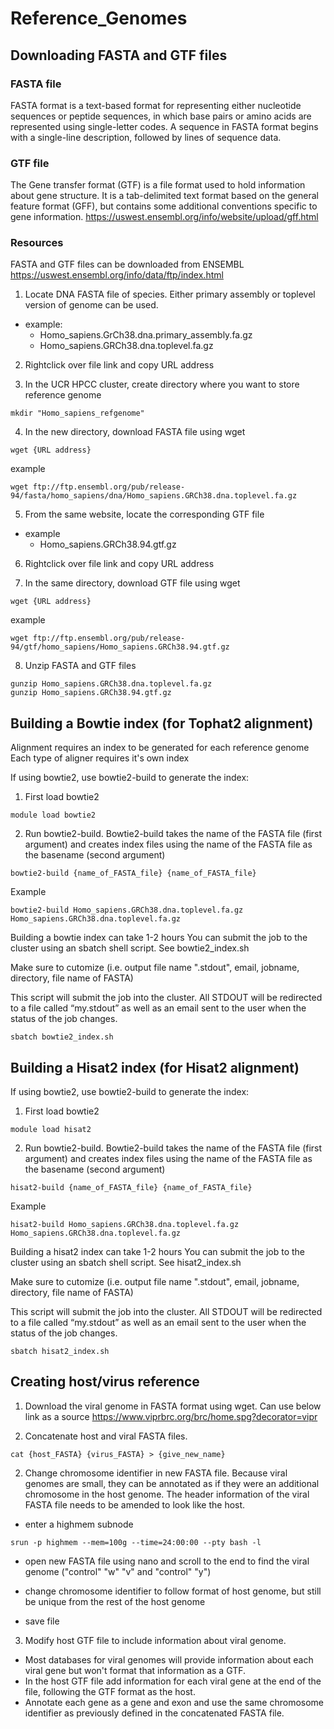 # Reference_Genomes

## Downloading FASTA and GTF files
### FASTA file
FASTA format is a text-based format for representing either nucleotide sequences or peptide sequences, in which base pairs or amino acids are represented using single-letter codes. A sequence in FASTA format begins with a single-line description, followed by lines of sequence data.

### GTF file
The Gene transfer format (GTF) is a file format used to hold information about gene structure. It is a tab-delimited text format based on the general feature format (GFF), but contains some additional conventions specific to gene information.
https://uswest.ensembl.org/info/website/upload/gff.html

### Resources
FASTA and GTF files can be downloaded from ENSEMBL
https://uswest.ensembl.org/info/data/ftp/index.html

1. Locate DNA FASTA file of species. Either primary assembly or toplevel version of genome can be used.

- example:
  - Homo_sapiens.GrCh38.dna.primary_assembly.fa.gz
  - Homo_sapiens.GRCh38.dna.toplevel.fa.gz

2. Rightclick over file link and copy URL address

3. In the UCR HPCC cluster, create directory where you want to store reference genome
```
mkdir "Homo_sapiens_refgenome"
```
4. In the new directory, download FASTA file using wget
```
wget {URL address}
```
  example
```
wget ftp://ftp.ensembl.org/pub/release-94/fasta/homo_sapiens/dna/Homo_sapiens.GRCh38.dna.toplevel.fa.gz
```
5. From the same website, locate the corresponding GTF file

- example
  - Homo_sapiens.GRCh38.94.gtf.gz

6. Rightclick over file link and copy URL address

7. In the same directory, download GTF file using wget
```
wget {URL address}
```
  example
```
wget ftp://ftp.ensembl.org/pub/release-94/gtf/homo_sapiens/Homo_sapiens.GRCh38.94.gtf.gz
```

8. Unzip FASTA and GTF files
```
gunzip Homo_sapiens.GRCh38.dna.toplevel.fa.gz
gunzip Homo_sapiens.GRCh38.94.gtf.gz
```

## Building a Bowtie index (for Tophat2 alignment)
Alignment requires an index to be generated for each reference genome
Each type of aligner requires it's own index

If using bowtie2, use bowtie2-build to generate the index:

1. First load bowtie2
```
module load bowtie2
```

2. Run bowtie2-build. Bowtie2-build takes the name of the FASTA file (first argument) and creates index files using the name of the FASTA file as the basename (second argument)
```
bowtie2-build {name_of_FASTA_file} {name_of_FASTA_file}
```
Example
```
bowtie2-build Homo_sapiens.GRCh38.dna.toplevel.fa.gz Homo_sapiens.GRCh38.dna.toplevel.fa.gz
```

Building a bowtie index can take 1-2 hours
You can submit the job to the cluster using an sbatch shell script. See bowtie2_index.sh

Make sure to cutomize (i.e. output file name ".stdout", email, jobname, directory, file name of FASTA)

This script will submit the job into the cluster. All STDOUT will be redirected to a file called “my.stdout” as well as an email sent to the user when the status of the job changes.

```
sbatch bowtie2_index.sh
```
## Building a Hisat2 index (for Hisat2 alignment)
If using bowtie2, use bowtie2-build to generate the index:

1. First load bowtie2
```
module load hisat2
```

2. Run bowtie2-build. Bowtie2-build takes the name of the FASTA file (first argument) and creates index files using the name of the FASTA file as the basename (second argument)
```
hisat2-build {name_of_FASTA_file} {name_of_FASTA_file}
```
Example
```
hisat2-build Homo_sapiens.GRCh38.dna.toplevel.fa.gz Homo_sapiens.GRCh38.dna.toplevel.fa.gz
```

Building a hisat2 index can take 1-2 hours
You can submit the job to the cluster using an sbatch shell script. See hisat2_index.sh

Make sure to cutomize (i.e. output file name ".stdout", email, jobname, directory, file name of FASTA)

This script will submit the job into the cluster. All STDOUT will be redirected to a file called “my.stdout” as well as an email sent to the user when the status of the job changes.

```
sbatch hisat2_index.sh
```

## Creating host/virus reference
1. Download the viral genome in FASTA format using wget. Can use below link as a source
https://www.viprbrc.org/brc/home.spg?decorator=vipr

2. Concatenate host and viral FASTA files. 
```
cat {host_FASTA} {virus_FASTA} > {give_new_name}
```
2. Change chromosome identifier in new FASTA file. Because viral genomes are small, they can be annotated as if they were an additional chromosome in the host genome. The header information of the viral FASTA file needs to be amended to look like the host.
- enter a highmem subnode
```
srun -p highmem --mem=100g --time=24:00:00 --pty bash -l
```
- open new FASTA file using nano and scroll to the end to find the viral genome ("control" "w" "v" and "control" "y")

- change chromosome identifier to follow format of host genome, but still be unique from the rest of the host genome
- save file

3. Modify host GTF file to include information about viral genome. 
- Most databases for viral genomes will provide information about each viral gene but won't format that information as a GTF. 
- In the host GTF file add information for each viral gene at the end of the file, following the GTF format as the host. 
- Annotate each gene as a gene and exon and use the same chromosome identifier as previously defined in the concatenated FASTA file. 

